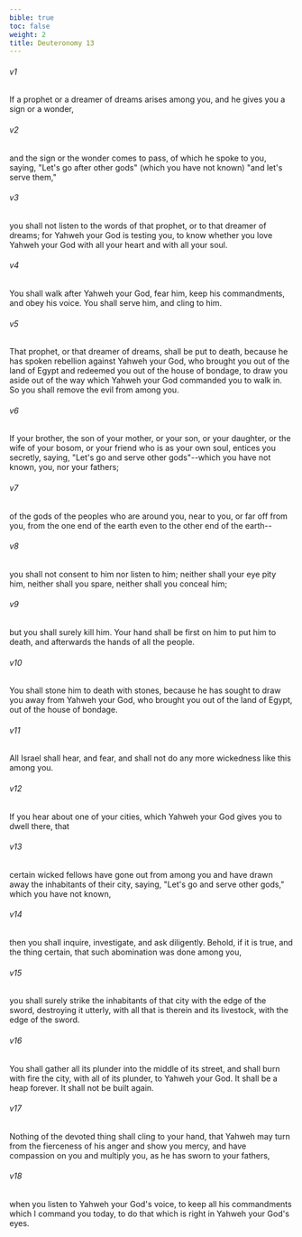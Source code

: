 ```yaml
---
bible: true
toc: false
weight: 2
title: Deuteronomy 13
---
```


###### v1 
If a prophet or a dreamer of dreams arises among you, and he gives you a sign or a wonder, 

###### v2 
and the sign or the wonder comes to pass, of which he spoke to you, saying, "Let's go after other gods" (which you have not known) "and let's serve them," 

###### v3 
you shall not listen to the words of that prophet, or to that dreamer of dreams; for Yahweh your God is testing you, to know whether you love Yahweh your God with all your heart and with all your soul. 

###### v4 
You shall walk after Yahweh your God, fear him, keep his commandments, and obey his voice. You shall serve him, and cling to him. 

###### v5 
That prophet, or that dreamer of dreams, shall be put to death, because he has spoken rebellion against Yahweh your God, who brought you out of the land of Egypt and redeemed you out of the house of bondage, to draw you aside out of the way which Yahweh your God commanded you to walk in. So you shall remove the evil from among you. 

###### v6 
If your brother, the son of your mother, or your son, or your daughter, or the wife of your bosom, or your friend who is as your own soul, entices you secretly, saying, "Let's go and serve other gods"--which you have not known, you, nor your fathers; 

###### v7 
of the gods of the peoples who are around you, near to you, or far off from you, from the one end of the earth even to the other end of the earth-- 

###### v8 
you shall not consent to him nor listen to him; neither shall your eye pity him, neither shall you spare, neither shall you conceal him; 

###### v9 
but you shall surely kill him. Your hand shall be first on him to put him to death, and afterwards the hands of all the people. 

###### v10 
You shall stone him to death with stones, because he has sought to draw you away from Yahweh your God, who brought you out of the land of Egypt, out of the house of bondage. 

###### v11 
All Israel shall hear, and fear, and shall not do any more wickedness like this among you. 

###### v12 
If you hear about one of your cities, which Yahweh your God gives you to dwell there, that 

###### v13 
certain wicked fellows have gone out from among you and have drawn away the inhabitants of their city, saying, "Let's go and serve other gods," which you have not known, 

###### v14 
then you shall inquire, investigate, and ask diligently. Behold, if it is true, and the thing certain, that such abomination was done among you, 

###### v15 
you shall surely strike the inhabitants of that city with the edge of the sword, destroying it utterly, with all that is therein and its livestock, with the edge of the sword. 

###### v16 
You shall gather all its plunder into the middle of its street, and shall burn with fire the city, with all of its plunder, to Yahweh your God. It shall be a heap forever. It shall not be built again. 

###### v17 
Nothing of the devoted thing shall cling to your hand, that Yahweh may turn from the fierceness of his anger and show you mercy, and have compassion on you and multiply you, as he has sworn to your fathers, 

###### v18 
when you listen to Yahweh your God's voice, to keep all his commandments which I command you today, to do that which is right in Yahweh your God's eyes.


